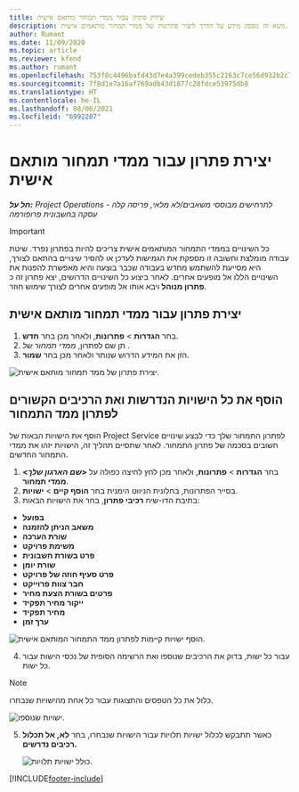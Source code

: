 ```yaml
---
title: יצירת פתרון עבור ממדי תמחור מותאם אישית
description: נושא זה מספק מידע על הדרך ליצור פתרונות של ממדי תמחור מותאמים אישית.
author: Rumant
ms.date: 11/09/2020
ms.topic: article
ms.reviewer: kfend
ms.author: rumant
ms.openlocfilehash: 753f0c4496bafd43d7e4a399cedeb355c2163c7ce56d932b2c786d5f2e672b6b
ms.sourcegitcommit: 7f8d1e7a16af769adb43d1877c28fdce53975db8
ms.translationtype: HT
ms.contentlocale: he-IL
ms.lasthandoff: 08/06/2021
ms.locfileid: "6992207"
---
```

# <a name="create-a-solution-for-custom-pricing-dimensions"></a>יצירת פתרון עבור ממדי תמחור מותאם אישית

 _**חל על:** Project Operations לתרחישים מבוססי משאבים/לא מלאי, פריסה קלה - עסקה בחשבונית פרופורמה_ 

>[!IMPORTANT]
>כל השינויים בממדי התמחור המותאמים אישית צריכים להיות בפתרון נפרד. שיטת עבודה מומלצת וחשובה זו מספקת את הגמישות לעדכן או להסיר שינויים בהתאם לצורך, היא מסייעת להשתמש מחדש בעבודה שכבר בוצעה והיא מאפשרת להפנות את השינויים הללו אל מופעים אחרים. לאחר ביצוע כל השינויים הדרושים, יצא פתרון זה כ **פתרון מנוהל** ויבא אותו אל מופעים אחרים לצורך שימוש חוזר.

## <a name="create-a-solution-for-custom-pricing-dimensions"></a>יצירת פתרון עבור ממדי תמחור מותאם אישית

1.  בחר **הגדרות** > **פתרונות**, ולאחר מכן בחר **חדש**.
2.  תן שם לפתרון, *ממדי תמחור של <your organization name>*.
3. הזן את המידע הדרוש שנותר ולאחר מכן בחר **שמור**.

  ![יצירת פתרון של ממד תמחור מותאם אישית.](./media/Creation-of-custom-pricing-dimension-solution.png)
 
## <a name="add-all-required-entities-and-related-components-to-the-pricing-dimension-solution"></a>הוסף את כל הישויות הנדרשות ואת הרכיבים הקשורים לפתרון ממד התמחור

הוסף את הישויות הבאות של Project Service לפתרון התמחור שלך כדי לבצע שינויים חשובים בסכמה של פתרון התמחור. לאחר שתסיים תהליך זה, הישויות יזהו את ממדי התמחור החדשים.

1.  בחר **הגדרות** > **פתרונות**, ולאחר מכן לחץ לחיצה כפולה על **<*שם הארגון שלך*> ממדי תמחור**.
2.  בסייר הפתרונות, בחלונית הניווט הימנית בחר **הוסף קיים**  > **ישויות**.
3.  בתיבת הדו-שיח **רכיבי פתרון**, בחר את הישויות הבאות:
 
   - **בפועל**
   - **משאב הניתן להזמנה**
   - **שורת הערכה**
   - **משימת פרויקט**
   - **פרט בשורת חשבונית**
   - **שורת יומן**
   - **פרט סעיף חוזה של פרויקט**
   - **חבר צוות פרוייקט**
   - **פרטים בשורת הצעת מחיר**
   - **ייקור מחיר תפקיד**
   - **מחיר תפקיד**
   - **ערך זמן**
 
   ![הוסף ישויות קיימות לפתרון ממד התמחור המותאם אישית.](./media/Existing-entities-to-PD-solution.png)
 
 4. עבור כל ישות, בדוק את הרכיבים שנוספו ואת הרשימה הסופית של נכסי הישות עבור כל ישות. 

   >[!NOTE]
   > כלול את כל הטפסים והתצוגות עבור כל אחת מהישויות שנבחרו.

  ![ישויות שנוספו.](./media/solution-component-selection.png)


5.  כאשר תתבקש לכלול ישויות תלויות עבור הישויות שנבחרו, בחר **לא, אל תכלול רכיבים נדרשים.**

    ![כולל ישויות תלויות.](./media/Do-not-include-required.png)


[!INCLUDE[footer-include](../includes/footer-banner.md)]